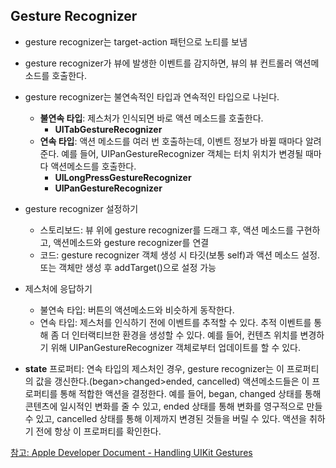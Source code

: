 ## Gesture Recognizer
- gesture recognizer는 target-action 패턴으로 노티를 보냄
- gesture recognizer가 뷰에 발생한 이벤트를 감지하면, 뷰의 뷰 컨트롤러 액션메소드를 호출한다. 
- gesture recognizer는 불연속적인 타입과 연속적인 타입으로 나뉜다.
    - **불연속 타입**: 제스처가 인식되면 바로 액션 메소드를 호출한다.
        - **UITabGestureRecognizer**
    - **연속 타입**: 액션 메소드를 여러 번 호출하는데, 이벤트 정보가 바뀔 때마다 알려준다. 예를 들어, UIPanGestureRecognizer 객체는 터치 위치가 변경될 때마다 액션메소드를 호출한다.
        - **UILongPressGestureRecognizer**
        - **UIPanGestureRecognizer**

- gesture recognizer 설정하기
    - 스토리보드: 뷰 위에 gesture recognizer를 드래그 후, 액션 메소드를 구현하고, 액션메소드와 gesture recognizer를 연결
    - 코드: gesture recognizer 객체 생성 시 타깃(보통 self)과 액션 메소드 설정. 또는 객체만 생성 후 addTarget()으로 설정 가능

- 제스처에 응답하기
    - 불연속 타입: 버튼의 액션메소드와 비슷하게 동작한다.
    - 연속 타입: 제스처를 인식하기 전에 이벤트를 추적할 수 있다. 추적 이벤트를 통해 좀 더 인터랙티브한 환경을 생성할 수 있다. 예를 들어, 컨텐츠 위치를 변경하기 위해 UIPanGestureRecognizer 객체로부터 업데이트를 할 수 있다.

- **state** 프로퍼티: 연속 타입의 제스처인 경우, gesture recognizer는 이 프로퍼티의 값을 갱신한다.(began>changed>ended, cancelled) 액션메소드들은 이 프로퍼티를 통해 적합한 액션을 결정한다. 예를 들어, began, changed 상태를 통해 콘텐츠에 일시적인 변화를 줄 수 있고, ended 상태를 통해 변화를 영구적으로 만들 수 있고, cancelled 상태를 통해 이제까지 변경된 것들을 버릴 수 있다. 액션을 취하기 전에 항상 이 프로퍼티를 확인한다.

[참고: Apple Developer Document - Handling UIKit Gestures](https://developer.apple.com/documentation/uikit/touches_presses_and_gestures/handling_uikit_gestures)
